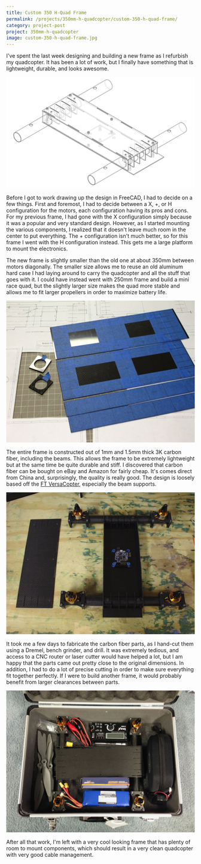 ```yaml
---
title: Custom 350 H-Quad Frame
permalink: /projects/350mm-h-quadcopter/custom-350-h-quad-frame/
category: project-post
project: 350mm-h-quadcopter
image: custom-350-h-quad-frame.jpg
---
```


I've spent the last week designing and building a new frame as I refurbish my quadcopter. It has been a lot of work, but I finally have something that is lightweight, durable, and looks awesome.

![Frame CAD drawing](/img/content/350mm-h-quadcopter/custom-350-h-quad-frame/frame-drawing.jpg)

Before I got to work drawing up the design in FreeCAD, I had to decide on a few things. First and foremost, I had to decide between a X, +, or H configuration for the motors, each configuration having its pros and cons. For my previous frame, I had gone with the X configuration simply because it was a popular and very standard design. However, as I started mounting the various components, I realized that it doesn't leave much room in the center to put everything. The + configuration isn't much better, so for this frame I went with the H configuration instead. This gets me a large platform to mount the electronics.

The new frame is slightly smaller than the old one at about 350mm between motors diagonally. The smaller size allows me to reuse an old aluminum hard case I had laying around to carry the quadcopter and all the stuff that goes with it. I could have instead went with 250mm frame and build a mini race quad, but the slightly larger size makes the quad more stable and allows me to fit larger propellers in order to maximize battery life.

![Carbon fiber frame parts](/img/content/350mm-h-quadcopter/custom-350-h-quad-frame/frame-parts.jpg)

The entire frame is constructed out of 1mm and 1.5mm thick 3K carbon fiber, including the beams. This allows the frame to be extremely lightweight but at the same time be quite durable and stiff. I discovered that carbon fiber can be bought on eBay and Amazon for fairly cheap. It's comes direct from China and, surprisingly, the quality is really good. The design is loosely based off the [FT VersaCopter](http://www.flitetest.com/articles/versacopter), especially the beam supports.

![Assembled frame](/img/content/350mm-h-quadcopter/custom-350-h-quad-frame/assembled-frame.jpg)

It took me a few days to fabricate the carbon fiber parts, as I hand-cut them using a Dremel, bench grinder, and drill. It was extremely tedious, and access to a CNC router or laser cutter would have helped a lot, but I am happy that the parts came out pretty close to the original dimensions. In addition, I had to do a lot of precise cutting in order to make sure everything fit together perfectly. If I were to build another frame, it would probably benefit from larger clearances between parts.

![Frame fitment in carrying case](/img/content/350mm-h-quadcopter/custom-350-h-quad-frame/frame-in-case.jpg)

After all that work, I'm left with a very cool looking frame that has plenty of room to mount components, which should result in a very clean quadcopter with very good cable management.
